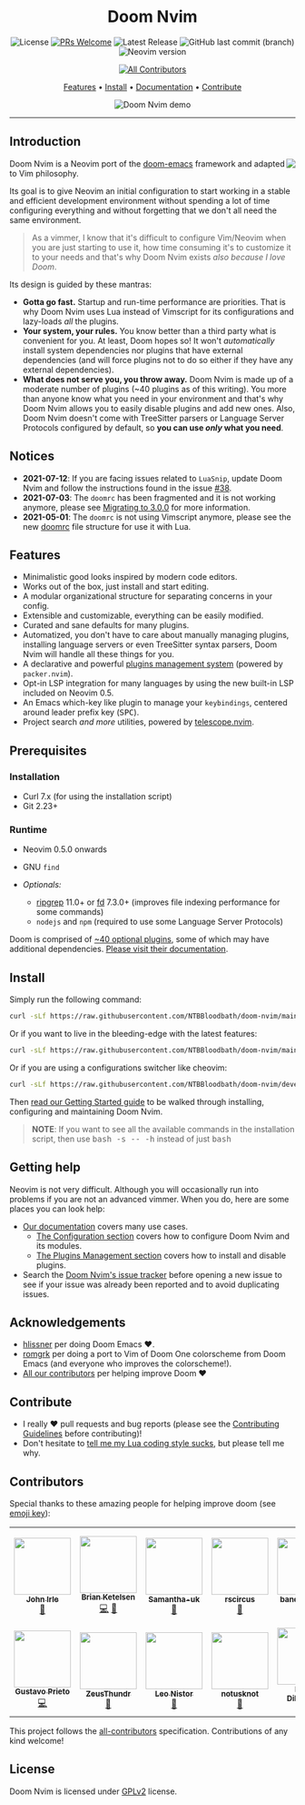 <div align="center">

# Doom Nvim

![License](https://img.shields.io/github/license/NTBBloodbath/doom-nvim?style=for-the-badge)
[![PRs Welcome](https://img.shields.io/badge/PRs-welcome-brightgreen.svg?style=for-the-badge)](http://makeapullrequest.com)
![Latest Release](https://img.shields.io/github/v/release/NTBBloodbath/doom-nvim?include_prereleases&style=for-the-badge&color=red)
![GitHub last commit (branch)](https://img.shields.io/github/last-commit/NTBBloodbath/doom-nvim/develop?style=for-the-badge)
![Neovim version](https://img.shields.io/badge/Neovim-0.5-57A143?style=for-the-badge&logo=neovim)

<!-- ALL-CONTRIBUTORS-BADGE:START - Do not remove or modify this section -->
[![All Contributors](https://img.shields.io/badge/all_contributors-14-orange.svg?style=flat-square)](#contributors-)
<!-- ALL-CONTRIBUTORS-BADGE:END -->

[Features](#features) • [Install](#install) • [Documentation] • [Contribute](#contribute)

![Doom Nvim demo](https://i.imgur.com/ejEnlEP.png)

</div>

---

## Introduction

<a href="http://ultravioletbat.deviantart.com/art/Yay-Evil-111710573">
  <img src="https://raw.githubusercontent.com/hlissner/doom-emacs/screenshots/cacochan.png" align="right" />
</a>

Doom Nvim is a Neovim port of the [doom-emacs](https://github.com/hlissner/doom-emacs) framework
and adapted to Vim philosophy.

Its goal is to give Neovim an initial configuration to start working in a stable and efficient
development environment without spending a lot of time configuring everything and without forgetting
that we don't all need the same environment.

> As a vimmer, I know that it's difficult to configure Vim/Neovim when you are just starting to use it,
> how time consuming it's to customize it to your needs and that's why Doom Nvim exists
> _also because I love Doom_.

Its design is guided by these mantras:

- **Gotta go fast.** Startup and run-time performance are priorities.
  That is why Doom Nvim uses Lua instead of Vimscript for its configurations
  and lazy-loads _all_ the plugins.
- **Your system, your rules.** You know better than a third party what is
  convenient for you. At least, Doom hopes so! It won't _automatically_
  install system dependencies nor plugins that have external dependencies
  (and will force plugins not to do so either if they have any external dependencies).
- **What does not serve you, you throw away.** Doom Nvim is made up of a moderate number
  of plugins (~40 plugins as of this writing). You more than anyone know what you need in
  your environment and that's why Doom Nvim allows you to easily disable plugins and add new ones.
  Also, Doom Nvim doesn't come with TreeSitter parsers or Language Server Protocols configured by default,
  so **you can use _only_ what you need**.

## Notices

- **2021-07-12**: If you are facing issues related to `LuaSnip`, update Doom Nvim and follow
  the instructions found in the issue [#38](https://github.com/NTBBloodbath/doom-nvim/issues/38).
- **2021-07-03**: The `doomrc` has been fragmented and it is not working anymore,
  please see [Migrating to 3.0.0](./docs/getting_started.md#migrating-to-300)
  for more information.
- **2021-05-01**: The `doomrc` is not using Vimscript anymore, please see the
  new [doomrc](./doomrc) file structure for use it with Lua.

## Features

- Minimalistic good looks inspired by modern code editors.
- Works out of the box, just install and start editing.
- A modular organizational structure for separating concerns in your config.
- Extensible and customizable, everything can be easily modified.
- Curated and sane defaults for many plugins.
- Automatized, you don't have to care about manually managing plugins, installing
  language servers or even TreeSitter syntax parsers, Doom Nvim will handle all
  these things for you.
- A declarative and powerful [plugins management system](https://github.com/wbthomason/packer.nvim)
  (powered by `packer.nvim`).
- Opt-in LSP integration for many languages by using the new
  built-in LSP included on Neovim 0.5.
- An Emacs which-key like plugin to manage your `keybindings`, centered around leader
  prefix key (<kbd>SPC</kbd>).
- Project search _and more_ utilities, powered by
  [telescope.nvim].

## Prerequisites

### Installation

- Curl 7.x (for using the installation script)
- Git 2.23+

### Runtime

- Neovim 0.5.0 onwards

- GNU `find`
- _Optionals:_
  - [ripgrep] 11.0+ or [fd] 7.3.0+ (improves file indexing performance for some commands)
  - `nodejs` and `npm` (required to use some Language Server Protocols)

Doom is comprised of [~40 optional plugins][modules], some of which may have
additional dependencies. [Please visit their documentation][modules].

## Install

Simply run the following command:

```sh
curl -sLf https://raw.githubusercontent.com/NTBBloodbath/doom-nvim/main/install.sh | bash
```

Or if you want to live in the bleeding-edge with the latest features:

```sh
curl -sLf https://raw.githubusercontent.com/NTBBloodbath/doom-nvim/main/install.sh | bash -s -- -d
```

Or if you are using a configurations switcher like cheovim:

```sh
curl -sLf https://raw.githubusercontent.com/NTBBloodbath/doom-nvim/develop/install.sh | bash -s -- -s
```

Then [read our Getting Started guide][getting-started] to be walked through
installing, configuring and maintaining Doom Nvim.

> **NOTE**: If you want to see all the available commands in the installation script, then use
> <kbd>bash -s -- -h</kbd> instead of just <kbd>bash</kbd>

## Getting help

Neovim is not very difficult. Although you will occasionally run into problems
if you are not an advanced vimmer. When you do, here are some places you can look help:

- [Our documentation][documentation] covers many use cases.
  - [The Configuration section][configuration] covers how to configure Doom Nvim and
    its modules.
  - [The Plugins Management section][plugins-management] covers how to install
    and disable plugins.
- Search the [Doom Nvim's issue tracker](https://github.com/NTBBloodbath/doom-nvim/issues)
  before opening a new issue to see if your issue was already been reported and to
  avoid duplicating issues.

## Acknowledgements

- [hlissner](https://github.com/hlissner) per doing Doom Emacs :heart:.
- [romgrk](https://github.com/romgrk) per doing a port to Vim of Doom One
  colorscheme from Doom Emacs (and everyone who improves the colorscheme!).
- [All our contributors](#contributors) per helping improve Doom :heart:

## Contribute

- I really :heart: pull requests and bug reports (please see the [Contributing Guidelines][contribute] before contributing)!
- Don't hesitate to [tell me my Lua coding style sucks](https://github.com/NTBBloodbath/doom-nvim/issues/new),
  but please tell me why.

## Contributors

Special thanks to these amazing people for helping improve doom (see [emoji key](https://allcontributors.org/docs/en/emoji-key)):

<!-- ALL-CONTRIBUTORS-LIST:START - Do not remove or modify this section -->
<!-- prettier-ignore-start -->
<!-- markdownlint-disable -->
<table>
  <tr>
    <td align="center"><a href="https://johnirle.com/"><img src="https://avatars.githubusercontent.com/u/11879736?v=4?s=100" width="100px;" alt=""/><br /><sub><b>John Irle</b></sub></a><br /><a href="https://github.com/NTBBloodbath/doom-nvim/commits?author=JohnIrle" title="Documentation">📖</a></td>
    <td align="center"><a href="http://www.brianketelsen.com/"><img src="https://avatars.githubusercontent.com/u/37492?v=4?s=100" width="100px;" alt=""/><br /><sub><b>Brian Ketelsen</b></sub></a><br /><a href="https://github.com/NTBBloodbath/doom-nvim/commits?author=bketelsen" title="Code">💻</a> <a href="https://github.com/NTBBloodbath/doom-nvim/issues?q=author%3Abketelsen" title="Bug reports">🐛</a></td>
    <td align="center"><a href="https://github.com/Samantha-uk"><img src="https://avatars.githubusercontent.com/u/45871296?v=4?s=100" width="100px;" alt=""/><br /><sub><b>Samantha-uk</b></sub></a><br /><a href="https://github.com/NTBBloodbath/doom-nvim/commits?author=Samantha-uk" title="Documentation">📖</a></td>
    <td align="center"><a href="https://rscircus.github.io/"><img src="https://avatars.githubusercontent.com/u/1167114?v=4?s=100" width="100px;" alt=""/><br /><sub><b>rscircus</b></sub></a><br /><a href="https://github.com/NTBBloodbath/doom-nvim/commits?author=rscircus" title="Documentation">📖</a></td>
    <td align="center"><a href="http://bandithedoge.com/"><img src="https://avatars.githubusercontent.com/u/26331682?v=4?s=100" width="100px;" alt=""/><br /><sub><b>bandithedoge</b></sub></a><br /><a href="https://github.com/NTBBloodbath/doom-nvim/commits?author=bandithedoge" title="Documentation">📖</a></td>
    <td align="center"><a href="https://github.com/vhyrro"><img src="https://avatars.githubusercontent.com/u/76052559?v=4?s=100" width="100px;" alt=""/><br /><sub><b>vhyrro</b></sub></a><br /><a href="https://github.com/NTBBloodbath/doom-nvim/commits?author=vhyrro" title="Code">💻</a></td>
    <td align="center"><a href="https://github.com/Mremmalex"><img src="https://avatars.githubusercontent.com/u/40169444?v=4?s=100" width="100px;" alt=""/><br /><sub><b>Ifeanyichukwu Sampson Ebenezer</b></sub></a><br /><a href="https://github.com/NTBBloodbath/doom-nvim/issues?q=author%3AMremmalex" title="Bug reports">🐛</a></td>
  </tr>
  <tr>
    <td align="center"><a href="https://github.com/GustavoPrietoP"><img src="https://avatars.githubusercontent.com/u/70907734?v=4?s=100" width="100px;" alt=""/><br /><sub><b>Gustavo Prieto</b></sub></a><br /><a href="https://github.com/NTBBloodbath/doom-nvim/commits?author=GustavoPrietoP" title="Code">💻</a></td>
    <td align="center"><a href="https://github.com/ZeusThundr"><img src="https://avatars.githubusercontent.com/u/76399616?v=4?s=100" width="100px;" alt=""/><br /><sub><b>ZeusThundr</b></sub></a><br /><a href="https://github.com/NTBBloodbath/doom-nvim/issues?q=author%3AZeusThundr" title="Bug reports">🐛</a></td>
    <td align="center"><a href="https://github.com/leonistor"><img src="https://avatars.githubusercontent.com/u/310468?v=4?s=100" width="100px;" alt=""/><br /><sub><b>Leo Nistor</b></sub></a><br /><a href="https://github.com/NTBBloodbath/doom-nvim/issues?q=author%3Aleonistor" title="Bug reports">🐛</a></td>
    <td align="center"><a href="https://github.com/notusknot"><img src="https://avatars.githubusercontent.com/u/69602000?v=4?s=100" width="100px;" alt=""/><br /><sub><b>notusknot</b></sub></a><br /><a href="https://github.com/NTBBloodbath/doom-nvim/commits?author=notusknot" title="Documentation">📖</a></td>
    <td align="center"><a href="https://github.com/bdillahu"><img src="https://avatars.githubusercontent.com/u/2058566?v=4?s=100" width="100px;" alt=""/><br /><sub><b>Bruce Dillahunty</b></sub></a><br /><a href="https://github.com/NTBBloodbath/doom-nvim/commits?author=bdillahu" title="Documentation">📖</a> <a href="https://github.com/NTBBloodbath/doom-nvim/issues?q=author%3Abdillahu" title="Bug reports">🐛</a></td>
    <td align="center"><a href="https://github.com/amxj9"><img src="https://avatars.githubusercontent.com/u/2029709?v=4?s=100" width="100px;" alt=""/><br /><sub><b>amxj9</b></sub></a><br /><a href="https://github.com/NTBBloodbath/doom-nvim/issues?q=author%3Aamxj9" title="Bug reports">🐛</a></td>
    <td align="center"><a href="https://github.com/AceMouty"><img src="https://avatars.githubusercontent.com/u/45374681?v=4?s=100" width="100px;" alt=""/><br /><sub><b>Kyle Guerrero</b></sub></a><br /><a href="https://github.com/NTBBloodbath/doom-nvim/commits?author=AceMouty" title="Documentation">📖</a></td>
  </tr>
</table>

<!-- markdownlint-restore -->
<!-- prettier-ignore-end -->

<!-- ALL-CONTRIBUTORS-LIST:END -->

This project follows the [all-contributors](https://github.com/all-contributors/all-contributors) specification. Contributions of any kind welcome!

## License

Doom Nvim is licensed under [GPLv2](./LICENSE) license.

[contribute]: docs/contributing.md
[documentation]: docs/README.md
[getting-started]: docs/getting_started.md
[install]: docs/getting_started.md#install
[configuration]: docs/getting_started.md#configuring-doom
[plugins-management]: docs/getting_started.md#plugins-management
[modules]: docs/modules.md
[editorconfig]: http://editorconfig.org/
[fd]: https://github.com/sharkdp/fd
[ripgrep]: https://github.com/BurntSushi/ripgrep
[telescope.nvim]: https://github.com/nvim-telescope/telescope.nvim
